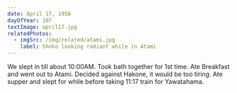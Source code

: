 ```yaml
---
date: April 17, 1958
dayOfYear: 107
textImage: april17.jpg
relatedPhotos: 
  - imgSrc: /img/related/atami.jpg
    label: Shoko looking radiant while in Atami
---
```

We slept in till about 10:00AM. Took bath together for 1st time. Ate Breakfast and went out to Atami. Decided against Hakone, it would be too tiring. Ate supper and slept for while before taking 11:17 train for Yawatahama.